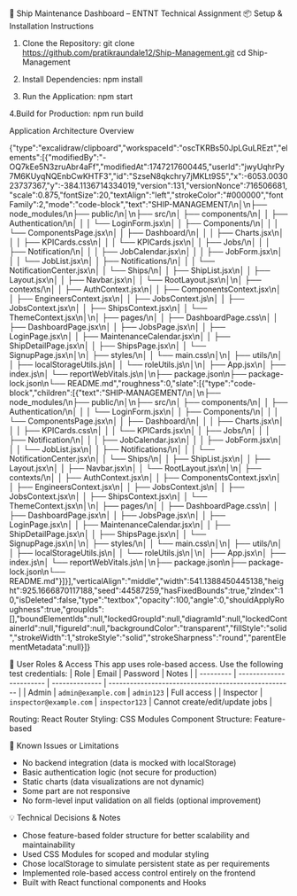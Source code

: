 🚢 Ship Maintenance Dashboard – ENTNT Technical Assignment
📦 Setup & Installation Instructions

1. Clone the Repository:
git clone https://github.com/pratikraundale12/Ship-Management.git
cd Ship-Management

2. Install Dependencies:
npm install

3. Run the Application:
npm start

4.Build for Production:
npm run build

Application Architecture Overview

{"type":"excalidraw/clipboard","workspaceId":"oscTKRBs50JpLGuLREzt","elements":[{"modifiedBy":"-OQ7kEe5N3zruAbr4aFf","modifiedAt":1747217600445,"userId":"jwyUqhrPy7M6KUyqNQEnbCwKHTF3","id":"SzseN8qkchry7jMKLt9S5","x":-6053.003023737367,"y":-384.1136714334019,"version":131,"versionNonce":716506681,"scale":0.875,"fontSize":20,"textAlign":"left","strokeColor":"#000000","fontFamily":2,"mode":"code-block","text":"SHIP-MANAGEMENT/\n│\n├── node_modules/\n├── public/\n│\n├── src/\n│ ├── components/\n│ │ ├── Authentication/\n│ │ │ └── LoginForm.jsx\n│ │ ├── Components/\n│ │ │ └── ComponentsPage.jsx\n│ │ ├── Dashboard/\n│ │ │ ├── Charts.jsx\n│ │ │ ├── KPICards.css\n│ │ │ └── KPICards.jsx\n│ │ ├── Jobs/\n│ │ │ ├── Notification/\n│ │ │ ├── JobCalendar.jsx\n│ │ │ ├── JobForm.jsx\n│ │ │ └── JobList.jsx\n│ │ ├── Notifications/\n│ │ │ └── NotificationCenter.jsx\n│ │ └── Ships/\n│ │ ├── ShipList.jsx\n│ │ ├── Layout.jsx\n│ │ ├── Navbar.jsx\n│ │ └── RootLayout.jsx\n│\n│ ├── contexts/\n│ │ ├── AuthContext.jsx\n│ │ ├── ComponentsContext.jsx\n│ │ ├── EngineersContext.jsx\n│ │ ├── JobsContext.js\n│ │ ├── JobsContext.jsx\n│ │ ├── ShipsContext.jsx\n│ │ └── ThemeContext.jsx\n│\n│ ├── pages/\n│ │ ├── DashboardPage.css\n│ │ ├── DashboardPage.jsx\n│ │ ├── JobsPage.jsx\n│ │ ├── LoginPage.jsx\n│ │ ├── MaintenanceCalendar.jsx\n│ │ ├── ShipDetailPage.jsx\n│ │ ├── ShipsPage.jsx\n│ │ └── SignupPage.jsx\n│\n│ ├── styles/\n│ │ └── main.css\n│\n│ ├── utils/\n│ │ ├── localStorageUtils.js\n│ │ └── roleUtils.js\n│\n│ ├── App.jsx\n│ ├── index.js\n│ └── reportWebVitals.js\n│\n├── package.json\n├── package-lock.json\n└── README.md","roughness":0,"slate":[{"type":"code-block","children":[{"text":"SHIP-MANAGEMENT/\n│\n├── node_modules/\n├── public/\n│\n├── src/\n│ ├── components/\n│ │ ├── Authentication/\n│ │ │ └── LoginForm.jsx\n│ │ ├── Components/\n│ │ │ └── ComponentsPage.jsx\n│ │ ├── Dashboard/\n│ │ │ ├── Charts.jsx\n│ │ │ ├── KPICards.css\n│ │ │ └── KPICards.jsx\n│ │ ├── Jobs/\n│ │ │ ├── Notification/\n│ │ │ ├── JobCalendar.jsx\n│ │ │ ├── JobForm.jsx\n│ │ │ └── JobList.jsx\n│ │ ├── Notifications/\n│ │ │ └── NotificationCenter.jsx\n│ │ └── Ships/\n│ │ ├── ShipList.jsx\n│ │ ├── Layout.jsx\n│ │ ├── Navbar.jsx\n│ │ └── RootLayout.jsx\n│\n│ ├── contexts/\n│ │ ├── AuthContext.jsx\n│ │ ├── ComponentsContext.jsx\n│ │ ├── EngineersContext.jsx\n│ │ ├── JobsContext.js\n│ │ ├── JobsContext.jsx\n│ │ ├── ShipsContext.jsx\n│ │ └── ThemeContext.jsx\n│\n│ ├── pages/\n│ │ ├── DashboardPage.css\n│ │ ├── DashboardPage.jsx\n│ │ ├── JobsPage.jsx\n│ │ ├── LoginPage.jsx\n│ │ ├── MaintenanceCalendar.jsx\n│ │ ├── ShipDetailPage.jsx\n│ │ ├── ShipsPage.jsx\n│ │ └── SignupPage.jsx\n│\n│ ├── styles/\n│ │ └── main.css\n│\n│ ├── utils/\n│ │ ├── localStorageUtils.js\n│ │ └── roleUtils.js\n│\n│ ├── App.jsx\n│ ├── index.js\n│ └── reportWebVitals.js\n│\n├── package.json\n├── package-lock.json\n└── README.md"}]}],"verticalAlign":"middle","width":541.1388450445138,"height":925.1666870117188,"seed":44587259,"hasFixedBounds":true,"zIndex":10,"isDeleted":false,"type":"textbox","opacity":100,"angle":0,"shouldApplyRoughness":true,"groupIds":[],"boundElementIds":null,"lockedGroupId":null,"diagramId":null,"lockedContainerId":null,"figureId":null,"backgroundColor":"transparent","fillStyle":"solid","strokeWidth":1,"strokeStyle":"solid","strokeSharpness":"round","parentElementMetadata":null}]}


🔐 User Roles & Access
This app uses role-based access. Use the following test credentials:
| Role      | Email                   | Password       | Notes                                                |
| --------- | ----------------------- | -------------- | ---------------------------------------------------- |
| Admin     | `admin@example.com`     | `admin123`     | Full access                                          |
| Inspector | `inspector@example.com` | `inspector123` | Cannot create/edit/update jobs                       |

Routing: React Router
Styling: CSS Modules
Component Structure: Feature-based

🚧 Known Issues or Limitations
- No backend integration (data is mocked with localStorage)
- Basic authentication logic (not secure for production)
- Static charts (data visualizations are not dynamic)
- Some part are not responsive 
- No form-level input validation on all fields (optional improvement)

💡 Technical Decisions & Notes
- Chose feature-based folder structure for better scalability and maintainability
- Used CSS Modules for scoped and modular styling
- Chose localStorage to simulate persistent state as per requirements
- Implemented role-based access control entirely on the frontend
- Built with React functional components and Hooks
